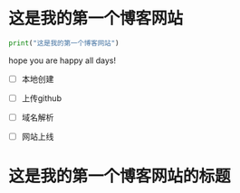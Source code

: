 # 这是我的第一个博客网站

```python
print("这是我的第一个博客网站")
```



hope you are happy all days!

- [ ] 本地创建
- [ ] 上传github
- [ ] 域名解析
- [ ] 网站上线



# 这是我的第一个博客网站的标题
